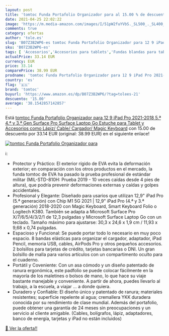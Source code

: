 ```yaml
---
layout: post
title: 'tomtoc Funda Portafolio Organizador para al 15.00 % de descuento'
date: 2021-04-25 22:02:22
image: 'https://m.media-amazon.com/images/I/51pW2fuYVbS._SL500_._SL400_.jpg'
comments: true
category: ofertas
author: 'tole.es'
slug: 'B07Z3B2WP6-es tomtoc Funda Portafolio Organizador para 12 9 iPad Pro...'
sku: 'B07Z3B2WP6-es'
tags: [ 'Accesorios','Accesorios para tablets','Fundas blandas para tablets','Fundas para tablets','Informática','ipad','tomtoc', ]
actualPrice: 33.14 EUR
currency: EUR
price: 33.14
comparePrice: 38.99 EUR
prodname: 'tomtoc Funda Portafolio Organizador para 12 9 iPad Pro 2021-2018  5.ª  4.ª y 3.ª Gen   Surface Pro  Surface Laptop Go  Estuche para Tablet y Accesorios como Lápiz/ Cable/ Cargador/ Magic Keyboard'
country: 'es'
flag: '🇪🇸'
brand: 'tomtoc'
buyurl: 'https://www.amazon.es/dp/B07Z3B2WP6/?tag=tolees-21'
descuento: '15.00'
average: '38.1542857142857'
---
```


Está [tomtoc Funda Portafolio Organizador para 12 9 iPad Pro 2021-2018  5.ª  4.ª y 3.ª Gen   Surface Pro  Surface Laptop Go  Estuche para Tablet y Accesorios como Lápiz/ Cable/ Cargador/ Magic Keyboard](https://www.amazon.es/dp/B07Z3B2WP6/?tag=tolees-21) con 15.00 de descuento por 33.14 EUR (original: 38.99 EUR) en el siguiente enlace!

[![tomtoc Funda Portafolio Organizador para](https://m.media-amazon.com/images/I/51pW2fuYVbS._SL500_._SL400_.jpg)](https://www.amazon.es/dp/B07Z3B2WP6/?tag=tolees-21)

ℹ️:

- Protector y Práctico: El exterior rígido de EVA evita la deformación exterior; en comparación con los otros productos en el mercado, la funda tomtoc de EVA ha pasado la prueba profesional de estándar militar (MIL-STD-810H: Prueba 2019 - 10 veces caídas desde 4 pies de altura), que podría prevenir deformaciones externas y caídas y golpes accidentales.
- Profesional y Elegante: Diseñado para usarios que utilizan 12,9" iPad Pro (5.ª generación) con Chip M1 5G 2021 | 12,9" iPad Pro (4.ª y 3.ª generación) 2018-2020 con Magic Keyboard, Smart Keyboard Folio o Logitech K380. También se adapta a Microsoft Surface Pro X/7/6/5/4/3/2/1 de 12,3 pulgadas y Microsoft Surface Laptop Go con un teclado. Tamaño máximo para ajustarse: 30,3 x 24,6 x 1,9 cm / 11,93 x 9,68 x 0,74 pulgadas.
- Espacioso y Funcional: Se puede portar todo lo necesario en muy poco espacio. 8 bandas elásticas para organizar el cargador, adaptador, iPad Pencil, memoria USB, cables, AirPods Pro y otros pequeños accesorios. 2 bolsillos para tarjetas de crédito, tarjetas bancarias o DNI. Un gran bolsillo de malla para varios artículos con un compartimento oculto para el cuaderno.
- Portátil y Coveniente: Con un asa cómodo y un diseño patentado de ranura ergonómica, este padfolio se puede colocar fácilmente en la mayoría de los maletines o bolsos de mano, lo que hace su viaje bastante manejable y conveniente. A partir de ahora, puedes llevarlo al trabajo, a la escuela, a viajar ... a donde quiera.
- Duradero y Confiable: El diseño único y patentado de ranura; materiales resistentes; superficie repelente al agua; cremallera YKK duradera conocida por su rendimiento de clase mundial. Además del portafolio, puede obtener una garantía de 24 meses sin preocupaciones y un servicio al cliente amigable. (Cables, bolígrafos, lápiz, adaptadores, banco de energía, tarjetas y iPad no están incluidos)

[🛒 Ver la oferta!!](https://www.amazon.es/dp/B07Z3B2WP6/?tag=tolees-21)
